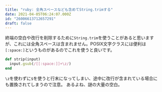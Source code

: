 ```yaml
---
title: "ruby: 全角スペースなども含めてString.trimする"
date: 2021-04-05T06:24:07.000Z
id: "26006613712657291"
draft: false
---
```

終端の空白や改行を削除するために`String.trim`を使うことがあると思いますが、これには全角スペースは含まれません。POSIX文字クラスには便利は`[:space:]`というものがあるのでこれを使うと良いです。


```ruby
def strip(input)
  input.gsub(/[[:space:]]+\z/)
end

```

`\z`を使わずに`$`を使うと行末になってしまい、途中に改行が含まれている場合にも置換されてしまうので注意。
あるよね、謎の大量の空白。
